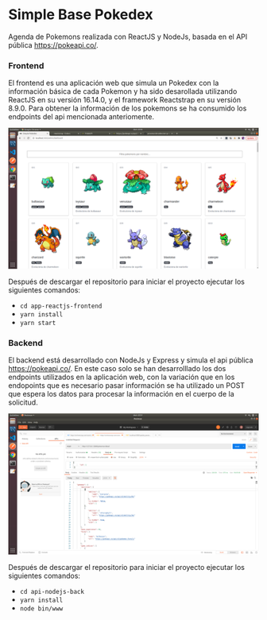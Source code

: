 # Simple Base Pokedex 

Agenda de Pokemons realizada con ReactJS y NodeJs, basada en el API pública  https://pokeapi.co/.  

### Frontend
El frontend es una aplicación web que simula un Pokedex con la información básica de cada Pokemon y ha sido desarollada utilizando ReactJS en su versión 16.14.0, y el framework Reactstrap en su versión 8.9.0. Para obtener la información de los pokemons se ha consumido los endpoints del api mencionada anteriomente. 

![Alt text](pokemon-screen.png?raw=true "Pokemns List View")

Después de descargar el repositorio para iniciar el proyecto ejecutar los siguientes comandos:

- `cd app-reactjs-frontend`
- `yarn install`
- `yarn start`

### Backend
El backend está desarrollado con NodeJs y Express y simula el api pública https://pokeapi.co/. En este caso solo se han desarrolllado los dos endpoints utilizados en la aplicación web, con la variación que en los endopoints que es necesario pasar información se ha utilizado un POST que espera los datos para procesar la información en el cuerpo de la solicitud. 

![Alt text](llamada_postman.png?raw=true "Pokemon Detail")

Después de descargar el repositorio para iniciar el proyecto ejecutar los siguientes comandos:

- `cd api-nodejs-back`
- `yarn install`
- `node bin/www`